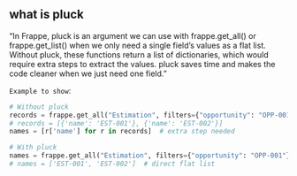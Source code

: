 ## what is pluck
“In Frappe, pluck is an argument we can use with frappe.get_all() or frappe.get_list() when we only need a single field’s values as a flat list.
Without pluck, these functions return a list of dictionaries, which would require extra steps to extract the values.
pluck saves time and makes the code cleaner when we just need one field.”

`Example to show`:
```python
# Without pluck
records = frappe.get_all("Estimation", filters={"opportunity": "OPP-001"}, fields=["name"])
# records = [{'name': 'EST-001'}, {'name': 'EST-002'}]
names = [r['name'] for r in records]  # extra step needed

# With pluck
names = frappe.get_all("Estimation", filters={"opportunity": "OPP-001"}, pluck="name")
# names = ['EST-001', 'EST-002']  # direct flat list
```